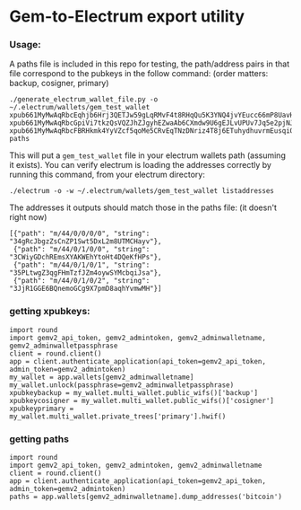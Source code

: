 # Gem-to-Electrum export utility


### Usage:
A paths file is included in this repo for testing, the path/address pairs in that file correspond to the pubkeys in the follow command: (order matters: backup, cosigner, primary)

    ./generate_electrum_wallet_file.py -o ~/.electrum/wallets/gem_test_wallet xpub661MyMwAqRbcEqhjb6Hrj3QETJw59gLqRMvF4t8RHqQu5K3YNQ4jvYEucc66mP8UavH4upK4WCoyUM3t1F1nQRAQgB8nqNWVNcYJKRksXbe xpub661MyMwAqRbcGpiVi7tkzQsVQZJhZJgyhEZwaAb6CXmdw9U6gEJLvUPUv7Jq5e2pjNJFXfXyCqgkeTDC88Nu4Gp1BhMNWCugPM5LvPqdKvo xpub661MyMwAqRbcFBRHkmk4YyVZcf5qoMe5CRvEqTNzDNriz4T8j6ETuhydhuvrmEusqiQUsAp6yB4YppuB4YmnDzqtWC49iqBdM7Kc6c2PjX9 paths

This will put a `gem_test_wallet` file in your electrum wallets path (assuming it exists). You can verify electrum is loading the addresses correctly by running this command, from your electrum directory:

    ./electrum -o -w ~/.electrum/wallets/gem_test_wallet listaddresses

The addresses it outputs should match those in the paths file: (it doesn't right now)

    [{"path": "m/44/0/0/0/0", "string": "34gRcJbgzZsCnZP1Swt5DxL2m8UTMCHayv"},
     {"path": "m/44/0/1/0/0", "string": "3CWiyGDchREmsXYAKWEhYtoHt4DQeKfHPs"},
     {"path": "m/44/0/1/0/1", "string": "35PLtwgZ3qgFHmTzfJZm4oywSYMcbqiJsa"},
     {"path": "m/44/0/1/0/2", "string": "3JjR1GGE6BQnemoGCg9X7pmD8aqhYvmwMH"}]


### getting xpubkeys:
    import round
    import gemv2_api_token, gemv2_admintoken, gemv2_adminwalletname, gemv2_adminwalletpassphrase
    client = round.client()
    app = client.authenticate_application(api_token=gemv2_api_token, admin_token=gemv2_admintoken)
    my_wallet = app.wallets[gemv2_adminwalletname]
    my_wallet.unlock(passphrase=gemv2_adminwalletpassphrase)
    xpubkeybackup = my_wallet.multi_wallet.public_wifs()['backup']
    xpubkeycosigner = my_wallet.multi_wallet.public_wifs()['cosigner']
    xpubkeyprimary = my_wallet.multi_wallet.private_trees['primary'].hwif()

### getting paths
    import round
    import gemv2_api_token, gemv2_admintoken, gemv2_adminwalletname
    client = round.client()
    app = client.authenticate_application(api_token=gemv2_api_token, admin_token=gemv2_admintoken)
    paths = app.wallets[gemv2_adminwalletname].dump_addresses('bitcoin')
